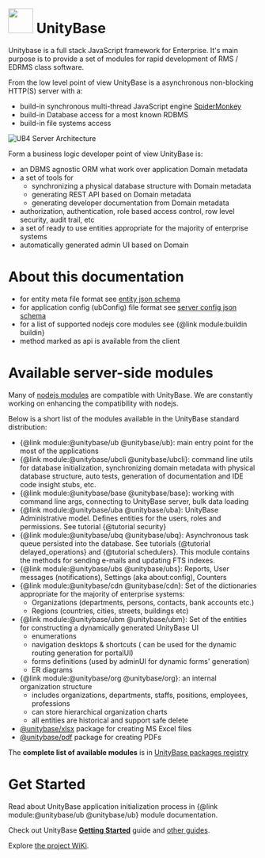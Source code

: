 # <a href="https://unitybase.info/"> <img src="/favicon.ico" height="50"/></a> UnityBase

Unitybase is a full stack JavaScript framework for Enterprise. It's main
purpose is to provide a set of modules for rapid development of RMS / EDRMS class software.

From the low level point of view UnityBase is a asynchronous non-blocking HTTP(S) server with a:

 - build-in synchronous multi-thread JavaScript engine [SpiderMonkey](https://developer.mozilla.org/en-US/docs/Mozilla/Projects/SpiderMonkey)
 - build-in Database access for a most known RDBMS
 - build-in file systems access

<img src="img/UB-Server-Architecture-v4.png" alt="UB4 Server Architecture">

Form a business logic developer point of view UnityBase is:
 - an DBMS agnostic ORM what work over application Domain metadata
 - a set of tools for
   - synchronizing a physical database structure with Domain metadata
   - generating REST API based on Domain metadata
   - generating developer documentation from Domain metadata
 - authorization, authentication, role based access control, row level security, audit trail, etc
 - a set of ready to use entities appropriate for the majority of enterprise systems
 - automatically generated admin UI based on Domain

# About this documentation

- for entity meta file format see [entity json schema](http://lbovet.github.io/docson/index.html#https://unitybase.info/models/UB/schemas/entity.schema.json)
- for application config (ubConfig) file format see [server config json schema](http://lbovet.github.io/docson/index.html#https://unitybase.info/models/UB/schemas/ubConfig.schema.json)
- for a list of supported nodejs core modules see {@link module:buildin buildin}
- method marked as <span class="member-attr api">api</span> is available from the client

# Available server-side modules
Many of [nodejs modules](https://www.npmjs.com) are compatible with UnityBase.
We are constantly working on enhancing the compatibility with nodejs.

Below is a short list of the modules available in the UnityBase standard distribution:

 - {@link module:@unitybase/ub @unitybase/ub}: main entry point for the most of the applications
 - {@link module:@unitybase/ubcli @unitybase/ubcli}: command line utils for database initialization, synchronizing domain metadata with
 physical database structure, auto tests, generation of documentation and IDE code insight stubs, etc.
 - {@link module:@unitybase/base @unitybase/base}: working with command line args, connecting to UnityBase server, bulk data loading
 - {@link module:@unitybase/uba @unitybase/uba}: UnityBase Administrative model. Defines entities for the users, roles and permissions. See tutorial {@tutorial security}
 - {@link module:@unitybase/ubq @unitybase/ubq}: Asynchronous task queue persisted into the database.
  See tutorials {@tutorial delayed_operations} and {@tutorial schedulers}.
  This module contains the methods for sending e-mails and updating FTS indexes.
 - {@link module:@unitybase/ubs @unitybase/ubs}: Reports, User messages (notifications), Settings (aka about:config), Counters
 - {@link module:@unitybase/cdn @unitybase/cdn}: Set of the dictionaries appropriate for the majority of enterprise systems:
   - Organizations (departments, persons, contacts, bank accounts etc.)
   - Regions (countries, cities, streets, buildings etc)
 - {@link module:@unitybase/ubm @unitybase/ubm}: Set of the entities for constructing a dynamically generated UnityBase UI
    - enumerations
    - navigation desktops & shortcuts ( can be used for the dynamic routing generation for portalUI)
    - forms definitions (used by adminUI for dynamic forms' generation)
    - ER diagrams
 - {@link module:@unitybase/org @unitybase/org}: an internal organization structure
    - includes organizations, departments, staffs, positions, employees, professions
    - can store hierarchical organization charts
    - all entities are historical and support safe delete
 - [@unitybase/xlsx](https://registry.unitybase.info/#/detail/@unitybase/xlsx) package for creating MS Excel files
 - [@unitybase/pdf](https://registry.unitybase.info/#/detail/@unitybase/pdf) package for creating PDFs

The **complete list of available modules** is in [UnityBase packages registry](https://registry.unitybase.info)

# Get Started

Read about UnityBase application initialization process in {@link module:@unitybase/ub @unitybase/ub} module documentation.

Check out UnityBase [**Getting Started**](https://git-pub.intecracy.com/unitybase/samples/tree/master/courses/tutorial-v5) guide
and [other guides](https://git-pub.intecracy.com/unitybase/samples).

Explore [the project WiKi](https://git-pub.intecracy.com/unitybase/ubjs/wikis/home).

